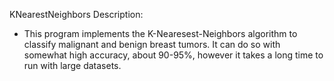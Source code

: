KNearestNeighbors Description:
* This program implements the K-Nearesest-Neighbors algorithm to classify malignant and benign breast tumors. It can do so with somewhat high accuracy, about 90-95%, however it takes a long time to run with large datasets. 
